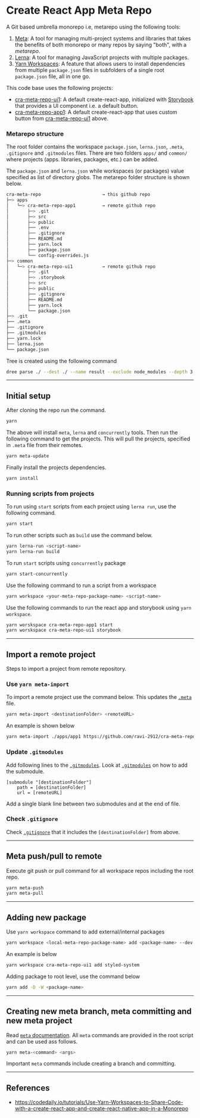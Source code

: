 # Create React App Meta Repo

A Git based umbrella monorepo i.e, metarepo using the following tools:

1. [Meta](https://github.com/mateodelnorte/meta#readme): A tool for managing multi-project systems and libraries that takes the benefits of both monorepo or many repos by saying "both", with a _metarepo_.
2. [Lerna](https://lerna.js.org/): A tool for managing JavaScript projects with multiple packages.
3. [Yarn Workspaces](https://classic.yarnpkg.com/blog/2017/08/02/introducing-workspaces/): A feature that allows users to install dependencies from multiple `package.json` files in subfolders of a single root `package.json` file, all in one go.

This code base uses the following projects:

- [cra-meta-repo-ui1](https://github.com/ravi-2912/cra-meta-repo-ui1): A default  create-react-app, initialized with [Storybook](https://storybook.js.org/) that provides a UI component i.e. a default button.
- [cra-meta-repo-app1](https://github.com/ravi-2912/cra-meta-repo-app1): A default create-react-app that uses custom button from [cra-meta-repo-ui1](https://github.com/ravi-2912/cra-meta-repo-ui1) above.

### Metarepo structure

The root folder contains the workspace `package.json`, `lerna.json`, `.meta`, `.gitignore` and `.gitmodules` files. There are two folders `apps/` and `common/` where projects (apps. libraries, packages, etc.) can be added.

The `package.json` and `lerna.json` while workspaces (or packages) value specified as list of directory globs. The metarepo folder structure is shown below.

```bash
cra-meta-repo                       → this github repo
├─> apps
│   └─> cra-meta-repo-app1          → remote github repo
│       ├─> .git
│       ├─> src
│       ├─> public
│       ├── .env
│       ├── .gitignore
│       ├── README.md
│       ├── yarn.lock
│       ├── package.json
│       └── config-overrides.js
├─> common
│   └─> cra-meta-repo-ui1           → remote github repo
│       ├─> .git
│       ├─> .storybook
│       ├─> src
│       ├─> public
│       ├── .gitignore
│       ├── README.md
│       ├── yarn.lock
│       └── package.json
├─> .git
├── .meta
├── .gitignore
├── .gitmodules
├── yarn.lock
├── lerna.json
└── package.json
```

Tree is created using the following command

```bash
dree parse ./ --dest ./ --name result --exclude node_modules --depth 3
```

---

## Initial setup

After cloning the repo run the command.

```bash
yarn
```

The above will install `meta`, `lerna` and `concurrently` tools. Then run the following command to get the projects. This will pull the projects, specified in `.meta` file from their remotes.

```bash
yarn meta-update
```

Finally install the projects dependencies.

```bash
yarn install
```

### Running scripts from projects

To run using `start` scripts from each project using `lerna run`, use the following command.

```bash
yarn start
```

To run other scripts such as `build` use the command below.

```bash
yarn lerna-run <script-name>
yarn lerna-run build
```

To run `start` scripts using `concurrently` package

```bash
yarn start-concurrently
```

Use the following command to run a script from a workspace

```bash
yarn workspace <your-meta-repo-package-name> <script-name>
```

Use the following commands to run the react app and storybook using `yarn workspace`.

```bash
yarn worskspace cra-meta-repo-app1 start
yarn worskspace cra-meta-repo-ui1 storybook
```

---

## Import a remote project

Steps to import a project from remote repository.

### Use `yarn meta-import`

To import a remote project use the command below. This updates the [`.meta`](.meta) file.

```bash
yarn meta-import <destinationFolder> <remoteURL>
```

An example is shown below

```bash
yarn meta-import ./apps/app1 https://github.com/ravi-2912/cra-meta-repo-app1.git
```

### Update `.gitmodules`

Add following lines to the [`.gitmodules`](.gitmodules). Look at [`.gitmodules`](.gitmodules) on how to add the submodule.

```git
[submodule "[destinationFolder"]
    path = [destinationFolder]
    url = [remoteURL]
```

Add a single blank line between two submodules and at the end of file.

### Check `.gitignore`

Check [`.gitignore`](.gitignore) that it includes the `[destinationFolder]` from above.

---

## Meta push/pull to remote

Execute git push or pull command for all workspace repos including the root repo.

```bash
yarn meta-push
yarn meta-pull
```

---

## Adding new package

Use `yarn workspace` command to add external/internal packages

```bash
yarn workspace <local-meta-repo-package-name> add <package-name> --dev
```

An example is below

```bash
yarn workspace cra-meta-repo-ui1 add styled-system
```

Adding package to root level, use the command below

```bash
yarn add -D -W <package-name>
```

---

## Creating new meta branch, meta committing and new meta project

Read [`meta` documentation](https://github.com/mateodelnorte/meta#readme). All `meta` commands are provided in the root script and can be used ass follows.

```bash
yarn meta-<command> <args>
```

Important `meta` commands include creating a branch and committing.

---

## References

- <https://codedaily.io/tutorials/Use-Yarn-Workspaces-to-Share-Code-with-a-create-react-app-and-create-react-native-app-in-a-Monorepo>
